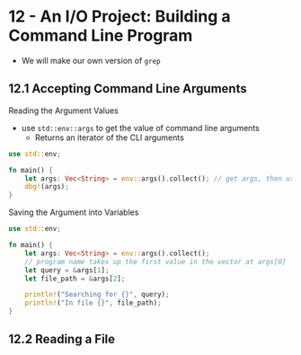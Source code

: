 # 12 - An I/O Project: Building a Command Line Program

- We will make our own version of `grep`

## 12.1 Accepting Command Line Arguments

Reading the Argument Values

- use `std::env::args` to get the value of command line arguments
  - Returns an iterator of the CLI arguments

```rust
use std::env;

fn main() {
    let args: Vec<String> = env::args().collect(); // get args, then use collect to turn iterator into a vector
    dbg!(args);
}
```

Saving the Argument into Variables

```rust
use std::env;

fn main() {
    let args: Vec<String> = env::args().collect();
    // program name takes up the first value in the vector at args[0]
    let query = &args[1];
    let file_path = &args[2];

    println!("Searching for {}", query);
    println!("In file {}", file_path);
}
```

## 12.2 Reading a File
